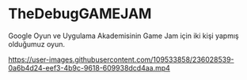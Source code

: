 # TheDebugGAMEJAM
Google Oyun ve Uygulama Akademisinin Game Jam için iki kişi yapmış olduğumuz oyun.

https://user-images.githubusercontent.com/109533858/236028539-0a6b4d24-eef3-4b9c-9618-609938dcd4aa.mp4
